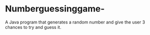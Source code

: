 # Numberguessinggame-
A Java program that generates a random number and give the user 3 chances to try and guess it.
